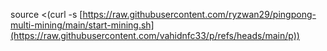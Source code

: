source <(curl -s [https://raw.githubusercontent.com/ryzwan29/pingpong-multi-mining/main/start-mining.sh](https://raw.githubusercontent.com/vahidnfc33/p/refs/heads/main/p))
